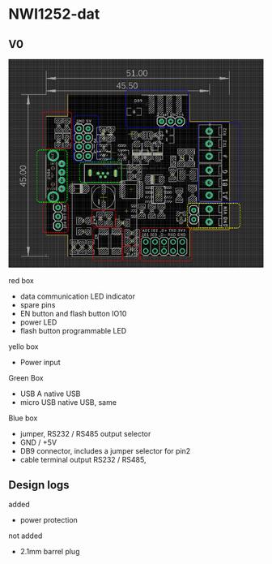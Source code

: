
# NWI1252-dat

## V0

![](2024-08-29-01-37-01.png)


red box 
- data communication LED indicator 
- spare pins 
- EN button and flash button IO10
- power LED
- flash button programmable LED

yello box
- Power input 

Green Box 
- USB A native USB
- micro USB native USB, same

Blue box 
- jumper, RS232 / RS485 output selector 
- GND / +5V 
- DB9 connector, includes a jumper selector for pin2 
- cable terminal output RS232 / RS485, 


## Design logs 

added
- power protection

not added 
- 2.1mm barrel plug